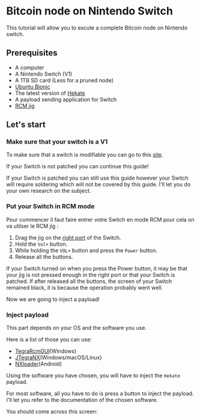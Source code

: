 Bitcoin node on Nintendo Switch
=============

This tutorial will allow you to excute a complete Bitcoin node on Nintendo switch.

Prerequisites
---------------------

- A computer
- A Nintendo Switch (V1)
- A 1TB SD card (Less for a pruned node)
- [Ubuntu Bionic](https://download.switchroot.org/ubuntu/switchroot-ubuntu-5.0.0-2022-12-23.7z)
- The latest version of [Hekate](https://github.com/CTCaer/hekate/releases)
- A payload sending application for Switch
- [RCM jig](https://www.amazon.com/Switch-Nintendo-Modify-Archive-Simulator/dp/B09GVHZ5B1/ref=sr_1_5?crid=1U506NUGSW4OB&keywords=rcm+switch&qid=1681136130&sprefix=rcm+sw%2Caps%2C443&sr=8-5)

Let's start
---------------------

### Make sure that your switch is a V1

To make sure that a switch is modifiable you can go to this [site](https://ismyswitchpatched.com).

If your Switch is not patched you can continue this guide!

If your Switch is patched you can still use this guide however your Switch will require soldering which will not be covered by this guide. I'll let you do your own research on the subject.

### Put your Switch in RCM mode

Pour commencer il faut faire entrer votre Switch en mode RCM pour cela on va utilser le RCM jig :

1) Drag the jig on the [right port](https://github.com/Retropex/BitcoinOnSwitch/blob/main/Pitcures/Switch%20jig.jpeg) of the Switch.
2) Hold the `Vol+` button.
3) While holding the `VOL+` button and press the `Power` button.
4) Release all the buttons.

If your Switch turned on when you press the Power button, it may be that your jig is not pressed enough in the right port or that your Switch is patched.
If after released all the buttons, the screen of your Switch remained black, it is because the operation probably went well.

Now we are going to inject a payload!

### Inject payload

This part depends on your OS and the software you use.

Here is a list of those you can use:
-  [TegraRcmGUI](https://github.com/eliboa/TegraRcmGUI)(Windows)
-  [JTegraNX](https://github.com/dylwedma11748/JTegraNX)(Windows/macOS/Linux)
-  [NXloader](https://github.com/DavidBuchanan314/NXLoader)(Android)

Using the software you have chosen, you will have to inject the `Hekate` payload.

For most software, all you have to do is press a button to inject the payload. I'll let you refer to the documentation of the chosen software.

You should come across this screen:

